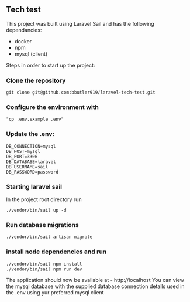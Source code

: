 ## Tech test
This project was built using Laravel Sail and has the following dependancies:
- docker
- npm
- mysql (client)

Steps in order to start up the project:

### Clone the repository
```
git clone git@github.com:bbutler919/laravel-tech-test.git
```

### Configure the environment with
```
"cp .env.example .env"
```

### Update the .env:
```
DB_CONNECTION=mysql
DB_HOST=mysql
DB_PORT=3306
DB_DATABASE=laravel
DB_USERNAME=sail
DB_PASSWORD=password
```

### Starting laravel sail
In the project root directory run
```
./vendor/bin/sail up -d
```

### Run database migrations
```
./vendor/bin/sail artisan migrate
```

### install node dependencies and run
```
./vendor/bin/sail npm install
./vendor/bin/sail npm run dev
```

The application should now be available at - http://localhost
You can view the mysql database with the supplied database connection details used in the .env using yur preferred mysql client

